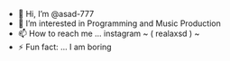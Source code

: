 - 👋 Hi, I’m @asad-777
- 👀 I’m interested in Programming and Music Production
- 📫 How to reach me ... instagram ~ ( realaxsd ) ~
- ⚡ Fun fact: ... I am boring
